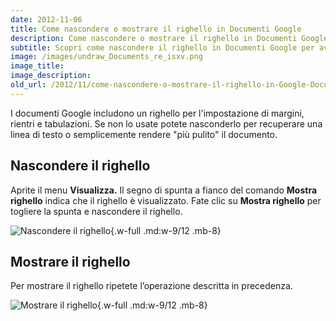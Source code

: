 ```yaml
---
date: 2012-11-06
title: Come nascondere o mostrare il righello in Documenti Google
description: Come nascondere o mostrare il righello in Documenti Google.
subtitle: Scopri come nascondere il righello in Documenti Google per avere più spazio a disposizione mentre lavori su un documento
image: /images/undraw_Documents_re_isxv.png
image_title:
image_description:
old_url: /2012/11/come-nascondere-o-mostrare-il-righello-in-Google-Documenti.html
---
```

I documenti Google includono un righello per l'impostazione di margini, rientri e tabulazioni. Se non lo usate potete nasconderlo per recuperare una linea di testo o semplicemente rendere "più pulito" il documento.

## Nascondere il righello
Aprite il menu **Visualizza.** Il segno di spunta a fianco del comando **Mostra righello** indica che il righello è visualizzato. Fate clic su **Mostra righello** per togliere la spunta e nascondere il righello.

![Nascondere il righello](/images/documenti-google-nascondere-righello.png 'Deseleziona la voce Mostra righello per nascondere il righello'){.w-full .md:w-9/12 .mb-8}

## Mostrare il righello

Per mostrare il righello ripetete l’operazione descritta in precedenza.

![Mostrare il righello](/images/documenti-google-mostrare-righello.png 'Se il righello non è visibile fate clic su Mostra righello per visualizzarlo.'){.w-full .md:w-9/12 .mb-8}

